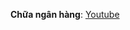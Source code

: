 **Chữa ngân hàng**: [Youtube](https://www.youtube.com/watch?v=-czaJf2KdJo&list=PLy8jFobDTI085e6vkuqVVWZY4xE6deaaX)

